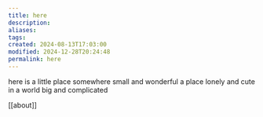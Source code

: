 ```yaml
---
title: here
description: 
aliases: 
tags: 
created: 2024-08-13T17:03:00
modified: 2024-12-28T20:24:48
permalink: here
---
```


here is a little place
somewhere small and wonderful
a place lonely and cute
in a world big and complicated

[[about]]
